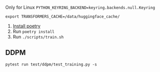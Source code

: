 Only for Linux `PYTHON_KEYRING_BACKEND=keyring.backends.null.Keyring`

`export TRANSFORMERS_CACHE=/data/huggingface_cache/`

1. [Install poetry](https://python-poetry.org/docs/#installation)
1. Run `poetry install`
1. Run `./scripts/train.sh`


## DDPM

`pytest run test/ddpm/test_training.py -s`